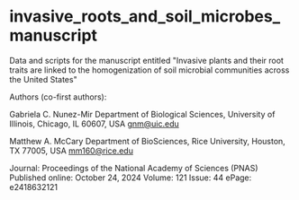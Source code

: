 # invasive_roots_and_soil_microbes_manuscript

Data and scripts for the manuscript entitled "Invasive plants and their root traits are linked to the homogenization of soil microbial communities across the United States"

Authors (co-first authors): 

Gabriela C. Nunez-Mir
Department of Biological Sciences, University of Illinois, Chicago, IL 60607, USA
gnm@uic.edu

Matthew A. McCary
Department of BioSciences, Rice University, Houston, TX 77005, USA
mm160@rice.edu

Journal: Proceedings of the National Academy of Sciences (PNAS)
Published online: October 24, 2024
Volume: 121
Issue: 44
ePage: e2418632121

